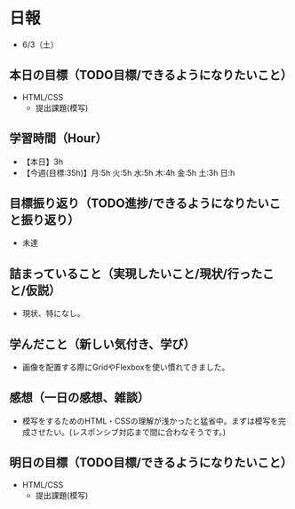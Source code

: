 # 日報
- 6/3（土）

## 本日の目標（TODO目標/できるようになりたいこと）
  - HTML/CSS
    - 提出課題(模写)

## 学習時間（Hour）
- 【本日】3h
- 【今週(目標:35h)】月:5h 火:5h 水:5h 木:4h 金:5h 土:3h 日:h
<!-- - 【前週まで】(旧) 29h/32h/36h/ (新) -->

## 目標振り返り（TODO進捗/できるようになりたいこと振り返り）
- 未達

## 詰まっていること（実現したいこと/現状/行ったこと/仮説）
- 現状、特になし。

<!-- ```
・実現したいこと
・現状
・行ったこと
・仮説
``` -->

## 学んだこと（新しい気付き、学び）
- 画像を配置する際にGridやFlexboxを使い慣れてきました。

## 感想（一日の感想、雑談）
- 模写をするためのHTML・CSSの理解が浅かったと猛省中。まずは模写を完成させたい。(レスポンシブ対応まで間に合わなそうです。)


## 明日の目標（TODO目標/できるようになりたいこと）
- HTML/CSS
  - 提出課題(模写)

<!-- ### 残タスク
- HTML/CSS スタイルガイドに則って書ける -->

<!-- - 「HTML&CSSとWebデザイン 入門講座」本 -->
<!-- 「JavaScript入門講座」本(～p.111/p.337) -->
<!-- - 「HTML解体新書」本 -->

<!-- - 要件定義 -->
<!-- - 機能要件
- 非機能要件 -->

<!-- - c.移動中などスキマ時間に要件定義事例を読む (釜谷さんが紹介してくださっていた資料) -->
  <!-- - 現時点で難易度が見えていないため、まずは挑戦してみる -->


<!-- #### 残タスク / できるようになりたいこと
- 包括的なWeb技術の基本理解->「プロになるためのWeb技術入門」本
- オリジナルプロダクト制作のテーマ探索
- SRE業務の理解
- 質問する技術の習得 -->

<!-- ##### Ruby
- RuboCopの使用
- 「Rubyの公式リファレンスが読めるようになる本」 -->

<!-- ##### Linux
- 「実践入門」
- 「シェルスクリプト160本ノック」
- 「入門モダンLinux」
- 「Linuxのしくみ」
- 「スーパーユーザーなら知っておくべきLinuxシステムの仕組み」
- 「入門Rust」?
- 仮想化、コンテナ(TenForward)、コンテナオーケストレーション -->
<!-- 
##### SQL
- sqlbplt
- 「達人に学ぶSQL」 -->